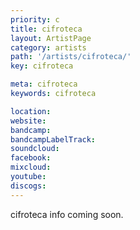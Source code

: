 ```yaml
---
priority: c
title: cifroteca
layout: ArtistPage
category: artists
path: '/artists/cifroteca/'
key: cifroteca

meta: cifroteca
keywords: cifroteca

location: 
website: 
bandcamp: 
bandcampLabelTrack: 
soundcloud: 
facebook: 
mixcloud: 
youtube: 
discogs: 
---
```


cifroteca info coming soon.

